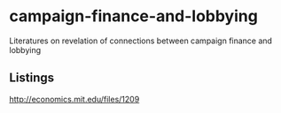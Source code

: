 # campaign-finance-and-lobbying
Literatures on revelation of connections between campaign finance and lobbying

## Listings
http://economics.mit.edu/files/1209
